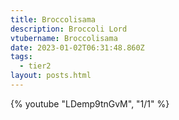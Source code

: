 ```yaml
---
title: Broccolisama
description: Broccoli Lord
vtubername: Broccolisama
date: 2023-01-02T06:31:48.860Z
tags:
  - tier2
layout: posts.html
---
```

{% youtube "LDemp9tnGvM", "1/1" %}